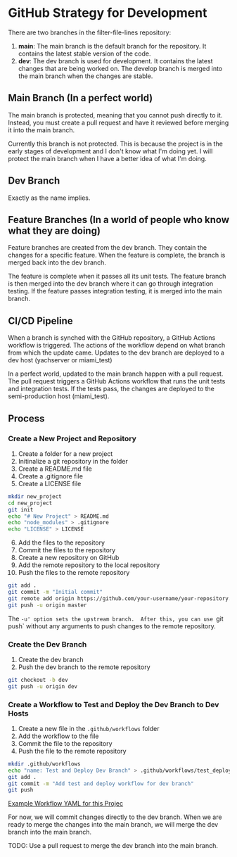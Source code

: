 # GitHub Strategy for Development

There are two branches in the filter-file-lines repository:

1. **main**:  The main branch is the default branch for the repository.  It contains the latest stable version of the code.  
2. **dev**:  The dev branch is used for development.  It contains the latest changes that are being worked on.  The develop branch is merged into the main branch when the changes are stable.

## Main Branch (In a perfect world)

The main branch is protected, meaning that you cannot push directly to it.  Instead, you must create a pull request and have it reviewed before merging it into the main branch.

Currently this branch is not protected.  This is because the project is in the early stages of development and I don't know what I'm doing yet.  I will protect the main branch when I have a better idea of what I'm doing.

## Dev Branch

Exactly as the name implies.

## Feature Branches (In a world of people who know what they are doing)

Feature branches are created from the dev branch.  They contain the changes for a specific feature.  When the feature is complete, the branch is merged back into the dev branch.

The feature is complete when it passes all its unit tests.  The feature branch is then merged into the dev branch where it can go through integration testing.  If the feature passes integration testing, it is merged into the main branch.

## CI/CD Pipeline

When a branch is synched with the GitHub repository, a GitHub Actions workflow is triggered.  The actions of the workflow depend on what branch from which the update came.  Updates to the dev branch are deployed to a dev host (yachserver or miami_test)

In a perfect world, updated to the main branch happen with a pull request.  The pull request triggers a GitHub Actions workflow that runs the unit tests and integration tests.  If the tests pass, the changes are deployed to the semi-production host (miami_test).

## Process

### Create a New Project and Repository

1. Create a folder for a new project
2. Initinalize a git repository in the folder
3. Create a README.md file
4. Create a .gitignore file
5. Create a LICENSE file

```bash
mkdir new_project
cd new_project
git init
echo "# New Project" > README.md
echo "node_modules" > .gitignore
echo "LICENSE" > LICENSE
```

6. Add the files to the repository
7. Commit the files to the repository
8. Create a new repository on GitHub
9. Add the remote repository to the local repository
10. Push the files to the remote repository

```bash
git add .
git commit -m "Initial commit"
git remote add origin https://github.com/your-username/your-repository.git
git push -u origin master
```

The `-u' option sets the upstream branch.  After this, you can use `git push` without any arguments to push changes to the remote repository.

### Create the Dev Branch

1. Create the dev branch
2. Push the dev branch to the remote repository

```bash
git checkout -b dev
git push -u origin dev
```

### Create a Workflow to Test and Deploy the Dev Branch to Dev Hosts

1. Create a new file in the `.github/workflows` folder
2. Add the workflow to the file
3. Commit the file to the repository
4. Push the file to the remote repository

```bash
mkdir .github/workflows
echo "name: Test and Deploy Dev Branch" > .github/workflows/test_deploy_dev.yml
git add .
git commit -m "Add test and deploy workflow for dev branch"
git push
```

[Example Workflow YAML for this Projec](../.github/workflows/test_deploy_dev.yml)

For now, we will commit changes directly to the dev branch.  When we are ready to merge the changes into the main branch, we will merge the dev branch into the main branch.

TODO: Use a pull request to merge the dev branch into the main branch.